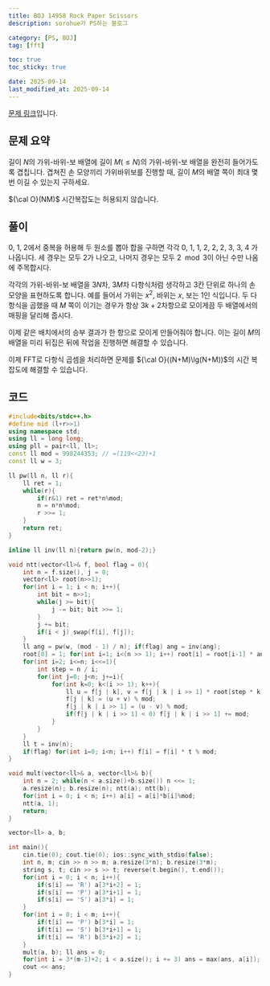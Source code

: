 ```yaml
---
title: BOJ 14958 Rock Paper Scissors
description: sorohue가 PS하는 블로그

category: [PS, BOJ]
tag: [fft]

toc: true
toc_sticky: true

date: 2025-09-14
last_modified_at: 2025-09-14
---
```


[문제 링크](https://boj.kr/14958)입니다.

## 문제 요약

길이 $N$의 가위-바위-보 배열에 길이 $M (\le N)$의 가위-바위-보 배열을 완전히 들어가도록 겹칩니다. 겹쳐진 손 모양끼리 가위바위보를 진행할 때, 길이 $M$의 배열 쪽이 최대 몇 번 이길 수 있는지 구하세요.

${\cal O}(NM)$ 시간복잡도는 허용되지 않습니다.

## 풀이

0, 1, 2에서 중복을 허용해 두 원소를 뽑아 합을 구하면 각각 0, 1, 1, 2, 2, 2, 3, 3, 4 가 나옵니다. 세 경우는 모두 2가 나오고, 나머지 경우는 모두 $2 \mod 3$이 아닌 수만 나옴에 주목합시다.

각각의 가위-바위-보 배열을 $3N$차, $3M$차 다항식처럼 생각하고 3칸 단위로 하나의 손 모양을 표현하도록 합니다. 예를 들어서 가위는 $x^2$, 바위는 $x$, 보는 $1$인 식입니다. 두 다항식을 곱했을 때 $M$ 쪽이 이기는 경우가 항상 $3k+2$차항으로 모이게끔 두 배열에서의 매핑을 달리해 줍시다.

이제 같은 배치에서의 승부 결과가 한 항으로 모이게 만들어줘야 합니다. 이는 길이 $M$의 배열을 미리 뒤집은 뒤에 작업을 진행하면 해결할 수 있습니다.

이제 FFT로 다항식 곱셈을 처리하면 문제를 ${\cal O}((N+M)\lg(N+M))$의 시간 복잡도에 해결할 수 있습니다.

## 코드

```cpp
#include<bits/stdc++.h>
#define mid (l+r>>1)
using namespace std;
using ll = long long;
using pll = pair<ll, ll>;
const ll mod = 998244353; // =(119<<23)+1
const ll w = 3;

ll pw(ll n, ll r){
	ll ret = 1;
	while(r){
		if(r&1) ret = ret*n%mod;
		n = n*n%mod;
		r >>= 1;
	}
	return ret;
}

inline ll inv(ll n){return pw(n, mod-2);}

void ntt(vector<ll>& f, bool flag = 0){
    int n = f.size(), j = 0;
    vector<ll> root(n>>1);
    for(int i = 1; i < n; i++){
        int bit = n>>1;
        while(j >= bit){
            j -= bit; bit >>= 1;
        }
        j += bit;
        if(i < j) swap(f[i], f[j]);
    }
    ll ang = pw(w, (mod - 1) / n); if(flag) ang = inv(ang);
    root[0] = 1; for(int i=1; i<(n >> 1); i++) root[i] = root[i-1] * ang % mod;
    for(int i=2; i<=n; i<<=1){
        int step = n / i;
        for(int j=0; j<n; j+=i){
            for(int k=0; k<(i >> 1); k++){
                ll u = f[j | k], v = f[j | k | i >> 1] * root[step * k] % mod;
                f[j | k] = (u + v) % mod;
                f[j | k | i >> 1] = (u - v) % mod;
                if(f[j | k | i >> 1] < 0) f[j | k | i >> 1] += mod;
            }
        }
    }
    ll t = inv(n);
    if(flag) for(int i=0; i<n; i++) f[i] = f[i] * t % mod;
}

void mult(vector<ll>& a, vector<ll>& b){
	int n = 2; while(n < a.size()+b.size()) n <<= 1;
	a.resize(n); b.resize(n); ntt(a); ntt(b);
	for(int i = 0; i < n; i++) a[i] = a[i]*b[i]%mod;
	ntt(a, 1);
	return;
}

vector<ll> a, b;

int main(){
	cin.tie(0); cout.tie(0); ios::sync_with_stdio(false);
	int n, m; cin >> n >> m; a.resize(3*n); b.resize(3*m);
	string s, t; cin >> s >> t; reverse(t.begin(), t.end());
	for(int i = 0; i < n; i++){
		if(s[i] == 'R') a[3*i+2] = 1;
		if(s[i] == 'P') a[3*i+1] = 1;
		if(s[i] == 'S') a[3*i] = 1;
	}
	for(int i = 0; i < m; i++){
		if(t[i] == 'P') b[3*i] = 1;
		if(t[i] == 'S') b[3*i+1] = 1;
		if(t[i] == 'R') b[3*i+2] = 1;
	}
	mult(a, b); ll ans = 0;
	for(int i = 3*(m-1)+2; i < a.size(); i += 3) ans = max(ans, a[i]);
	cout << ans;
}
```